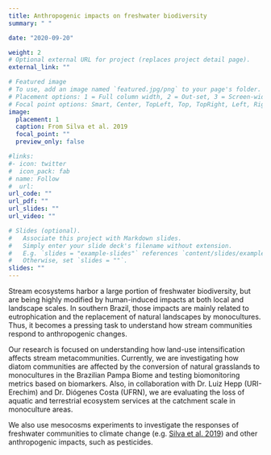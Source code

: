 ```yaml
---
title: Anthropogenic impacts on freshwater biodiversity
summary: " "

date: "2020-09-20"

weight: 2
# Optional external URL for project (replaces project detail page).
external_link: ""

# Featured image
# To use, add an image named `featured.jpg/png` to your page's folder.
# Placement options: 1 = Full column width, 2 = Out-set, 3 = Screen-width
# Focal point options: Smart, Center, TopLeft, Top, TopRight, Left, Right, BottomLeft, Bottom, BottomRight
image:
  placement: 1
  caption: From Silva et al. 2019
  focal_point: ""
  preview_only: false

#links:
#- icon: twitter
#  icon_pack: fab
# name: Follow
#  url: 
url_code: ""
url_pdf: ""
url_slides: ""
url_video: ""

# Slides (optional).
#   Associate this project with Markdown slides.
#   Simply enter your slide deck's filename without extension.
#   E.g. `slides = "example-slides"` references `content/slides/example-slides.md`.
#   Otherwise, set `slides = ""`.
slides: ""
---
```


Stream ecosystems harbor a large portion of freshwater biodiversity, but are being highly modified by human-induced impacts at both local and landscape scales. In southern Brazil, those impacts are mainly related to eutrophication and the replacement of natural landscapes by monocultures. Thus, it becomes a pressing task to understand how stream communities respond to anthropogenic changes.

Our research is focused on understanding how land-use intensification affects stream metacommunities. Currently, we are investigating how diatom communities are affected by the conversion of natural grasslands to monocultures in the Brazilian Pampa Biome and testing biomonitoring metrics based on biomarkers. Also, in collaboration with Dr. Luiz Hepp (URI-Erechim) and Dr. Diógenes Costa (UFRN), we are evaluating the loss of aquatic and terrestrial ecosystem services at the catchment scale in monoculture areas.

We also use mesocosms experiments to investigate the responses of freshwater communities to climate change (e.g. [Silva et al. 2019](https://streamteam-furg.netlify.app/publication/2019-silva/)) and other anthropogenic impacts, such as pesticides.
